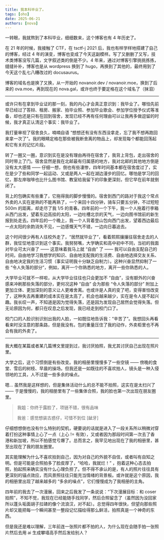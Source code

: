 ```yaml
---
title: 我本科毕业了。
tags: [oho]
date: 2025-06-21
authors: [nova]
---
```


一转眼，我就熬到了本科毕业，细细数来，这个博客也有 4 年历史了。

在 21 年的时候，我接触了 CTF，在 tsctf-j 2021 后，我也有样学样地搭建了自己的博客，经过 4 年的演变，博客也变成了今天这副模样。写了又删删了又写，技术类博客没写几篇，文字叙述类的倒是不少。4 年来，通过对博客引擎挑挑拣拣，缝缝补补，博客也是从 wordpress 换到了 hugo，再换到了其他的，最终用到了今天这个乱七八糟改过的 docusaurus。

博客的域名也是换了又换，从一开始的 novanoir.dev / novanoir.moe，换到了后来的 ova.moe，再到现在的 nova.gal，或许也终于要定格在这个域名了（抹泪）

<!--truncate-->

---

或许只有在拿到毕业证的那一刻，我的内心才会真正意识到：我毕业了。哪怕先前早已经过了答辩、租房、搬家、拍毕业照、参加毕业歌会、参加学位授予仪式等准备，却也还是只有在回到宿舍，发现已经不再有任何理由可以让我再多做逗留的时候，我才真正认清这个事实：我毕业了。

我打量审视了宿舍良久，喃喃自语 “想想还有没有东西没拿走，忘了我不想再跑回来拿一次了”。我的眼睛定格在那些被我断舍离的物品上，却发现每个都能回荡起和它有关的记忆片段。

转了一圈又一圈，意识到实在是没有理由再待在宿舍了，我背上背包，走出宿舍的同时带上了门。宿舍显然是我在北邮最有归属感的地方，我对北邮的其他地方倒是没有太大感情 —— 仔细一想，倒也有些凄惨，四年时间基本都在宿舍度过了，实在是少了些和同学一起运动、又或是两人一起在湖边漫步的回忆。哪怕是学习的回忆，那左岸咖啡也比什么图书馆、教室给我留下的印象更深刻，但它早在前年就倒闭了。

背上的包确实有些重了，它拖得我的脚步慢慢的。宿舍到西门的路对于我这个常点外卖的人实在是熟的不能再熟了，一个来回十四分钟，骑车只要五分钟，不过短短 500m 的距离，却走尽了我 1/5 的青春。四年前的一个下午，我一个人拖着行李箱从西门出发，望着东边高挂的太阳，一边吐槽北京的天气，一边向图书馆前的新生报到处走去。四年后的一个晚上，我一个人背着登山包向西门出发，望着西边最后一点太阳的余韵消失不见，一边感慨天气不错，一边向日暮追去。

这个时间很少再有人往校外走了，“居然就毕业了”，看着熙熙攘攘往宿舍走去的人群，我怔怔地意识到这个事实。我努努嘴，大学确实和高中初中不同，当初的我面对毕业可太兴奋了 —— 这意味着我马上就 “自由” 了 —— 我可以自由支配自己的时间，自由地学习我想学的知识、自由地支配我的生活费、自由地选择交友关系、自由地决定我的生活习惯（事实证明我十分缺乏自制力）。这种兴奋显然抑制了一些 “令人失落的部分”，例如，离开一个你熟悉的地方，离开一些你熟悉的人。

大学毕业可就不一样啦，从大学毕业往往也只会更加不 “自由”，没有额外的兴奋感来冲刷那些失落的部分，更何况这种 “自由” 会为那些 “令人失落的部分” 附加上更加立体、更加深刻的意义让人更难舍离。也或许是人真的变了吧，变得害怕改变了，这种失去再重建的成本实在是太高了，机会也越来越少，实在是令人提不起兴趣。我长叹一声，不知道是因为觉得失落，还是因为发现自己居然会觉得失落。但无论原因为何，都只在叹息之后发现，我已经走到校门口了。

校门口的人脸识别识别出我的人脸，一如既往地告诉我：“辛苦了”。我想回头再看看来时没注意的那条路，但是我没有。包的重量压住了我的动作，外卖柜里也不再会有我的外卖了。

---

我大概在某篇或者某几篇博文里提到过，我讨厌拍照，我尤其讨厌自己出现在照片里。

大学之后，这个习惯倒是有些改变。我的相册里慢慢多了一些空镜 —— 傍晚的食堂、雪后的树枝、早晨的操场。但我还是一如既往的不喜欢拍人，镜头是一种入侵领地的工具，人不过是一些多余的噪点。

嗯... 虽然我是这样想的，但是集体活动什么的总不能不拍照，这实在是太扫兴了 —— 于是慢慢的，我的相册里有了一些集体合照，我的脸也第一次出现在朋友圈里。

> 我姐：你终于露脸了，项链不错，很有品味
>
> 我爸：感觉想装古惑仔，可惜不到位 [龇牙]

仔细想想倒也没有什么特别的契机，硬要说的话就是进入了一段关系所以稍微对穿着打扮这种事情上心了一点（上心 != 有效），又或者因为那段时间第一次去了香港和新加坡，所以不拍感觉亏爆了。总而言之，我罕见地出现在了我的相册里，甚至出现在了我的朋友圈里。

其实能理解为什么不喜欢拍到自己，因为对自己的外貌不自信，或者叫有自知之明。但是可能是合照拍多了脸皮厚了，“哈哈，我就烂！” ，抱着这种心态去拍照，拍起照来确实没有什么心理负担了。但不得不承认的是，有人的照片往往具有更深刻的锚点效应，而风景照往往只能充当情绪的背景板。或许就是这个原因，我的相册里出现了越来越多的 “多余的噪点”，它们慢慢成为了我相册的主角。

四年前的我去了一次漫展，回来之后我发了一条说说：“下次漫展目标：和 coser 拍照”，不知不觉，我现在已经能随手找同学，然后合照留念了（虽然因为没回家所以蓬头垢面胡子拉碴的像个流浪汉，对不起）。总觉得四年很快，但望向那些照片却又能把每一个瞬间甚至一整段记忆描绘得那么鲜活，拍照真是一个神奇的东西。

但是我还是难以理解，三年前连一张照片都不拍的人，为什么现在会随手拍一张照片然后去用 ai 生成攀墙高手然后发给别人？
